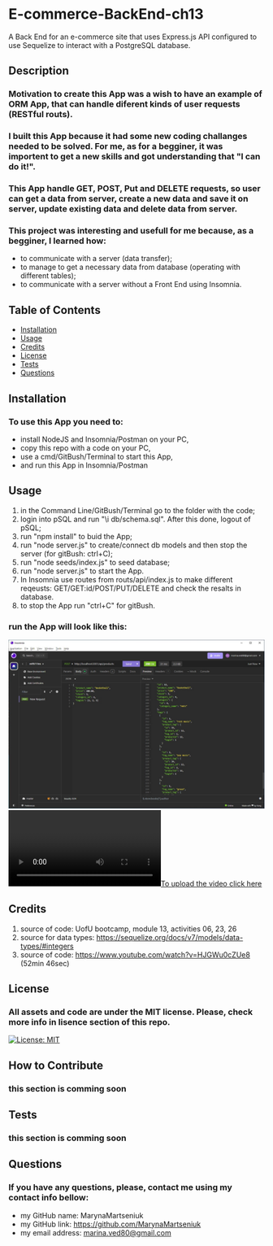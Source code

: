 # E-commerce-BackEnd-ch13
A Back End for an e-commerce site that uses Express.js API configured to use Sequelize to interact with a PostgreSQL database.

## Description
### Motivation to create this App was a wish to have an example of ORM App, that can handle diferent kinds of user requests (RESTful routs).
### I built this App because it had some new coding challanges needed to be solved. For me, as for a begginer, it was importent to get a new skills and got understanding that "I can do it!".
### This App handle GET, POST, Put and DELETE requests, so user can get a data from server, create a new data and save it on server, update existing data and delete data from server.
### This project was interesting and usefull for me because, as a begginer, I learned how:
- to communicate with a server (data transfer); 
- to manage to get a necessary data from database (operating with different tables); 
- to communicate with a server without a Front End using Insomnia.

## Table of Contents

- [Installation](#installation)
- [Usage](#usage)
- [Credits](#credits)
- [License](#license)
- [Tests](#tests)
- [Questions](#questions)

## Installation
### To use this App you need to:
- install NodeJS and Insomnia/Postman on your PC,
- copy this repo with a code on your PC,
- use a cmd/GitBush/Terminal to start this App,
- and run this App in Insomnia/Postman 

## Usage
1. in the Command Line/GitBush/Terminal go to the folder with the code;
2. login into pSQL and run "\i db/schema.sql". After this done, logout of pSQL;
3. run "npm install" to buid the App;
4. run "node server.js" to create/connect db models and then stop the server (for gitBush: ctrl+C);
5. run "node seeds/index.js" to seed database;
6. run "node server.js" to start the App.
7. In Insomnia use routes from routs/api/index.js to make different reqeusts: GET/GET:id/POST/PUT/DELETE and check the resalts in database.
8. to stop the App run "ctrl+C" for gitBush.

### run the App will look like this:
![Run the App will look like this:](https://github.com/MarynaMartseniuk/E-commerce-BackEnd-ch13/blob/main/assets/image/post%20product.jpg)
[![To upload the video click here](https://github.com/MarynaMartseniuk/E-commerce-BackEnd-ch13/blob/main/assets/video/challenge13.mp4)](https://github.com/MarynaMartseniuk/E-commerce-BackEnd-ch13/blob/main/assets/video/challenge13.mp4)

## Credits
1. source of code: UofU bootcamp, module 13, activities 06, 23, 26
2. source for data types: https://sequelize.org/docs/v7/models/data-types/#integers
3. source of code: https://www.youtube.com/watch?v=HJGWu0cZUe8 (52min 46sec)

## License
### All assets and code are under the MIT license. Please, check more info in lisence section of this repo.
[![License: MIT](https://img.shields.io/badge/License-MIT-yellow.svg)](https://opensource.org/licenses/MIT)

## How to Contribute
### this section is comming soon

## Tests
### this section is comming soon

## Questions
### If you have any questions, please, contact me using my contact info bellow:
- my GitHub name: MarynaMartseniuk
- my GitHub link: https://github.com/MarynaMartseniuk
- my email address: marina.ved80@gmail.com
